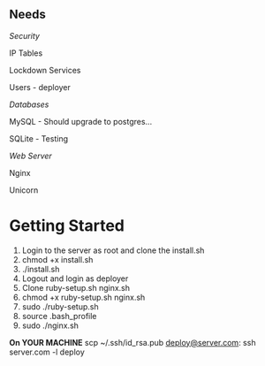 ## Needs

*Security*

IP Tables

Lockdown Services

Users - deployer

*Databases*

MySQL - Should upgrade to postgres... 

SQLite - Testing

*Web Server*

Nginx

Unicorn


# Getting Started
1. Login to the server as root and clone the install.sh
2. chmod +x install.sh
3. ./install.sh
4. Logout and login as deployer
5. Clone ruby-setup.sh nginx.sh
6. chmod +x ruby-setup.sh nginx.sh
7. sudo ./ruby-setup.sh
8. source .bash_profile
9. sudo ./nginx.sh


**On YOUR MACHINE**
scp ~/.ssh/id_rsa.pub deploy@server.com:
ssh server.com -l deploy